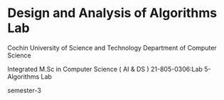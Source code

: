 # Design and Analysis of Algorithms Lab
Cochin University of Science and Technology
Department of Computer Science

Integrated M.Sc in Computer Science ( AI & DS )
21-805-0306:Lab 5-Algorithms Lab

semester-3

